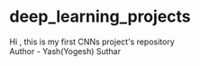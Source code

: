 # deep_learning_projects
Hi , this is my first CNNs project's repository 
<br>
Author - Yash(Yogesh) Suthar


